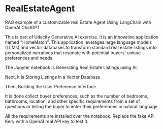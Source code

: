 # RealEstateAgent
RAG example of a customizable real Estate Agent Using LangChain with OpenAI ChatGPT

This is part of Udacity Generative AI exercise. It is an innovative application named "HomeMatch". This application leverages large language models (LLMs) and vector databases to transform standard real estate listings into personalized narratives that resonate with potential buyers' unique preferences and needs.

The Jupyter notebook is Generating Real Estate Listings using AI.

Next, it is Storing Listings in a Vector Database

Then, Building the User Preference Interface

It is done collect buyer preferences, such as the number of bedrooms, bathrooms, location, and other specific requirements from a set of questions or telling the buyer to enter their preferences in natural language

All the requirements are installed over the notebook. Replace the fake API Kery with a OpenAI real API key to test it.

